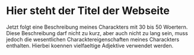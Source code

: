 # Hier steht der Titel der Webseite
Jetzt folgt eine Beschreibung meines Charackters mit 30 bis 50 Woertern. Diese Beschreibung darf nicht zu kurz, aber auch nicht zu lang sein, muss jedoch die wesentlichen Characktereigenschaften meines Charackters enthalten. Hierbei koennen vielfaeltige Adjektive verwendet werden.